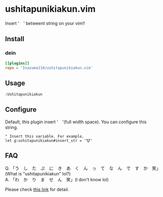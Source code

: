 # ushitapunikiakun.vim
Insert '　' betweent string on your vim!!

## Install
### dein
```toml
[[plugins]]
repo = 'Inazuma110/ushitapunikiakun.vim'
```

## Usage
```vim
:Ushitapunikiakun
```

## Configure
Default, this plugin insert '　'(full width space).
You can configure this string.
```vim
" Insert this variable. For example,
let g:ushitapunikiakun#insert_str = '🐮'
```

## FAQ
Q. 「う　し　た　ぷ　に　き　あ　く　ん　っ　て　な　ん　で　す　か　笑」(What is "ushitapunikiakun" lol?)<br>
A. 「わ　か　り　ま　せ　ん　笑」(I don't know lol)


Please check [this link](https://togetter.com/li/1412567) for detail.
